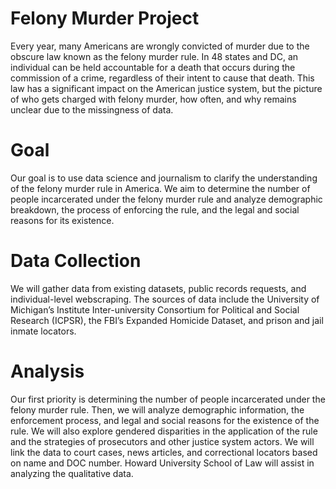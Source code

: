 # Felony Murder Project

Every year, many Americans are wrongly convicted of murder due to the obscure law known as the felony murder rule. In 48 states and DC, an individual can be held accountable for a death that occurs during the commission of a crime, regardless of their intent to cause that death. This law has a significant impact on the American justice system, but the picture of who gets charged with felony murder, how often, and why remains unclear due to the missingness of data.

# Goal
Our goal is to use data science and journalism to clarify the understanding of the felony murder rule in America. We aim to determine the number of people incarcerated under the felony murder rule and analyze demographic breakdown, the process of enforcing the rule, and the legal and social reasons for its existence.

# Data Collection
We will gather data from existing datasets, public records requests, and individual-level webscraping. The sources of data include the University of Michigan’s Institute Inter-university Consortium for Political and Social Research (ICPSR), the FBI’s Expanded Homicide Dataset, and prison and jail inmate locators.

# Analysis
Our first priority is determining the number of people incarcerated under the felony murder rule. Then, we will analyze demographic information, the enforcement process, and legal and social reasons for the existence of the rule. We will also explore gendered disparities in the application of the rule and the strategies of prosecutors and other justice system actors. We will link the data to court cases, news articles, and correctional locators based on name and DOC number. Howard University School of Law will assist in analyzing the qualitative data.


